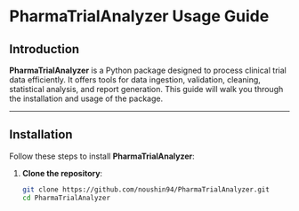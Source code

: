 # PharmaTrialAnalyzer Usage Guide

## Introduction

**PharmaTrialAnalyzer** is a Python package designed to process clinical trial data efficiently. It offers tools for data ingestion, validation, cleaning, statistical analysis, and report generation. This guide will walk you through the installation and usage of the package.

---

## Installation

Follow these steps to install **PharmaTrialAnalyzer**:

1. **Clone the repository**:
   ```bash
   git clone https://github.com/noushin94/PharmaTrialAnalyzer.git
   cd PharmaTrialAnalyzer
